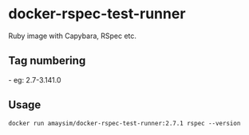 # docker-rspec-test-runner

Ruby image with Capybara, RSpec etc.

## Tag numbering
<ruby version>-<selenium version>
eg: 2.7-3.141.0

## Usage

    docker run amaysim/docker-rspec-test-runner:2.7.1 rspec --version